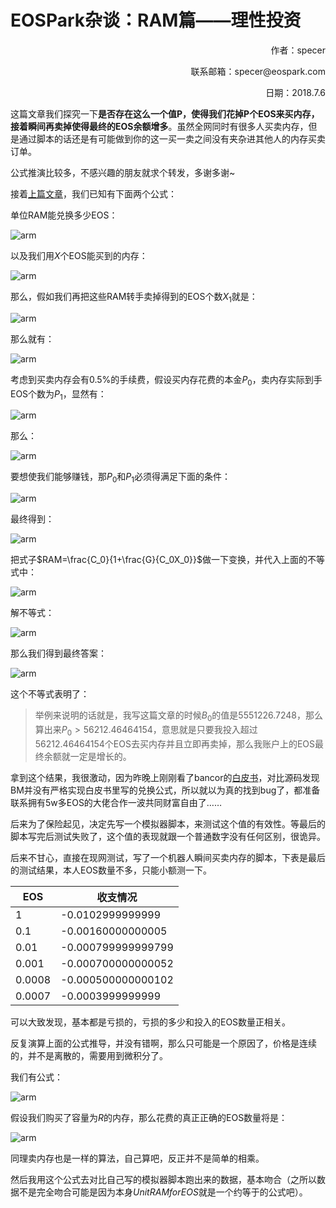 # EOSPark杂谈：RAM篇——理性投资



<p align="right">作者：specer</p>

<p align="right">联系邮箱：specer@eospark.com</p>

<p align="right">日期：2018.7.6</p>



这篇文章我们探究一下**是否存在这么一个值P，使得我们花掉P个EOS来买内存，接着瞬间再卖掉使得最终的EOS余额增多**。虽然全网同时有很多人买卖内存，但是通过脚本的话还是有可能做到你的这一买一卖之间没有夹杂进其他人的内存买卖订单。

公式推演比较多，不感兴趣的朋友就求个转发，多谢多谢~



接着[上篇文章](/)，我们已知有下面两个公式：

单位RAM能兑换多少EOS：

<img :src="$withBase('/projects/arm1-1.png')" alt="arm">

以及我们用$X$个EOS能买到的内存：

<img :src="$withBase('/projects/arm1-2.png')" alt="arm">

那么，假如我们再把这些RAM转手卖掉得到的EOS个数$X_1$就是：

<img :src="$withBase('/projects/arm1-3.png')" alt="arm">

那么就有：

<img :src="$withBase('/projects/arm1-4.png')" alt="arm">

考虑到买卖内存会有0.5%的手续费，假设买内存花费的本金$P_0$，卖内存实际到手EOS个数为$P_1$，显然有：

<img :src="$withBase('/projects/arm1-5.png')" alt="arm">

那么：

<img :src="$withBase('/projects/arm1-6.png')" alt="arm">

要想使我们能够赚钱，那$P_0$和$P_1$必须得满足下面的条件：

<img :src="$withBase('/projects/arm1-7.png')" alt="arm">

最终得到：

<img :src="$withBase('/projects/arm1-8.png')" alt="arm">



把式子$RAM=\frac{C_0}{1+\frac{G}{C_0X_0}}$做一下变换，并代入上面的不等式中：

<img :src="$withBase('/projects/arm1-9.png')" alt="arm">

解不等式：

<img :src="$withBase('/projects/arm1-10.png')" alt="arm">

那么我们得到最终答案：

<img :src="$withBase('/projects/arm1-11.png')" alt="arm">


这个不等式表明了：

> 举例来说明的话就是，我写这篇文章的时候$B_0$的值是5551226.7248，那么算出来$P_0>56212.46464154$，意思就是只要我投入超过56212.46464154个EOS去买内存并且立即再卖掉，那么我账户上的EOS最终余额就一定是增长的。

拿到这个结果，我很激动，因为昨晚上刚刚看了bancor的[白皮书](https://about.bancor.network/protocol/)，对比源码发现BM并没有严格实现白皮书里写的兑换公式，所以就以为真的找到bug了，都准备联系拥有5w多EOS的大佬合作一波共同财富自由了……

后来为了保险起见，决定先写一个模拟器脚本，来测试这个值的有效性。等最后的脚本写完后测试失败了，这个值的表现就跟一个普通数字没有任何区别，很诡异。

后来不甘心，直接在现网测试，写了一个机器人瞬间买卖内存的脚本，下表是最后的测试结果，本人EOS数量不多，只能小额测一下。

| EOS    | 收支情况           |
| ------ | ------------------ |
| 1      | -0.0102999999999   |
| 0.1    | -0.00160000000005  |
| 0.01   | -0.000799999999799 |
| 0.001  | -0.000700000000052 |
| 0.0008 | -0.000500000000102 |
| 0.0007 | -0.0003999999999   |

可以大致发现，基本都是亏损的，亏损的多少和投入的EOS数量正相关。

反复演算上面的公式推导，并没有错啊，那么只可能是一个原因了，价格是连续的，并不是离散的，需要用到微积分了。

我们有公式：

<img :src="$withBase('/projects/arm1-12.png')" alt="arm">

假设我们购买了容量为$R$的内存，那么花费的真正正确的EOS数量将是：

<img :src="$withBase('/projects/arm1-13.png')" alt="arm">

同理卖内存也是一样的算法，自己算吧，反正并不是简单的相乘。

然后我用这个公式去对比自己写的模拟器脚本跑出来的数据，基本吻合（之所以数据不是完全吻合可能是因为本身$UnitRAMforEOS$就是一个约等于的公式吧）。